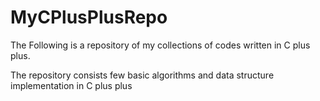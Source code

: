 # MyCPlusPlusRepo


The Following is a repository of my collections of codes written in C plus plus.

The repository consists few basic algorithms and data structure implementation in C plus plus
